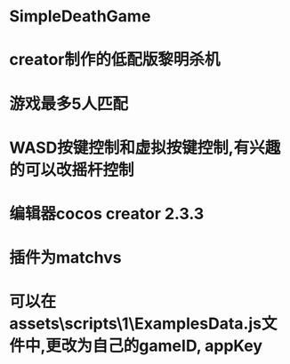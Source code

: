 # SimpleDeathGame
# creator制作的低配版黎明杀机
# 游戏最多5人匹配
# WASD按键控制和虚拟按键控制,有兴趣的可以改摇杆控制

# 编辑器cocos creator 2.3.3
# 插件为matchvs
# 可以在assets\scripts\1\ExamplesData.js文件中,更改为自己的gameID, appKey

